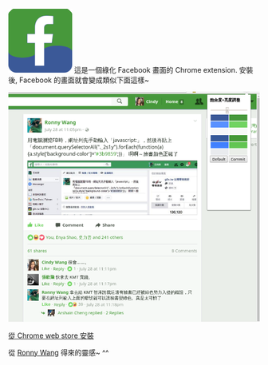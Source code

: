 ![icon](icon.png)
這是一個綠化 Facebook 畫面的 Chrome extension. 安裝後, Facebook 的畫面就會變成類似下面這樣~

![demo](demo.png)

[從 Chrome web store 安裝](https://chrome.google.com/webstore/detail/kiakheiecijiajkikjkajibfppjialoc/)

從 [Ronny Wang](https://www.facebook.com/ronny.wang.tw) 得來的靈感~ ^^
